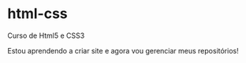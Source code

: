 # html-css
 Curso de Html5 e CSS3

 Estou aprendendo a criar site e agora vou gerenciar meus repositórios!

